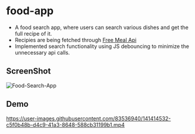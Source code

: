# food-app

* A food search app, where users can search various dishes and get the full recipe of it. 
* Recipies are being fetched through [Free Meal Api](https://www.themealdb.com/api.php)
* Implemented search functionality using JS debouncing to minimize the unnecessary api calls.

<!-- [![Demo](https://imgur.com/gallery/txptynB)](https://drive.google.com/file/d/1kpbqYqV3H0mj08VyV3xgdTpaoDfpzfMX/view?usp=sharing) -->
## ScreenShot

![Food-Search-App](https://user-images.githubusercontent.com/83536940/141414362-44137f67-833c-49fb-a8e8-3c307a180966.png)

## Demo

https://user-images.githubusercontent.com/83536940/141414532-c5f0b48b-d4c9-41a3-8648-588cb31199b1.mp4
